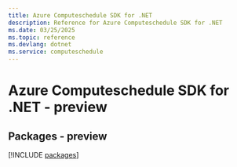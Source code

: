 ```yaml
---
title: Azure Computeschedule SDK for .NET
description: Reference for Azure Computeschedule SDK for .NET
ms.date: 03/25/2025
ms.topic: reference
ms.devlang: dotnet
ms.service: computeschedule
---
```

# Azure Computeschedule SDK for .NET - preview
## Packages - preview
[!INCLUDE [packages](computeschedule-index.md)]